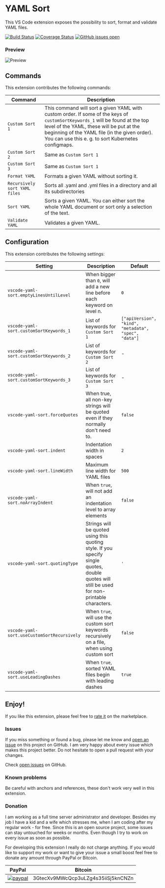 # YAML Sort
This VS Code extension exposes the possibility to sort, format and validate YAML files.

[![Build Status](https://travis-ci.org/pascalre/vscode-yaml-sort.svg?branch=master)](https://travis-ci.org/pascalre/vscode-yaml-sort)
[![Coverage Status](https://coveralls.io/repos/github/pascalre/vscode-yaml-sort/badge.svg?branch=master)](https://coveralls.io/github/pascalre/vscode-yaml-sort?branch=master)
[![GitHub issues open](https://img.shields.io/github/issues/pascalre/vscode-yaml-sort.svg)](https://github.com/pascalre/vscode-yaml-sort/issues)

### Preview
![Preview](images/preview.gif)

## Commands
This extension contributes the following commands:

| Command                                        | Description                                                                                           |
|------------------------------------------------|-------------------------------------------------------------------------------------------------------|
| `Custom Sort 1`                                | This command will sort a given YAML with custom order. If some of the keys of `customSortKeywords_1` will be found at the top level of the YAML, these will be put at the beginning of the YAML file (in the given order). You can use this e. g. to sort Kubernetes configmaps. |
| `Custom Sort 2`                                | Same as `Custom Sort 1`                                                                               |
| `Custom Sort 3`                                | Same as `Custom Sort 1`                                                                               |
| `Format YAML`                                  | Formats a given YAML without sorting it.                                                              |
| `Recursively sort YAML files`                  | Sorts all .yaml and .yml files in a directory and all its subdirectories                              |
| `Sort YAML`                                    | Sorts a given YAML. You can either sort the whole YAML document or sort only a selection of the text. |
| `Validate YAML`                                | Validates a given YAML.                                                                               |

## Configuration
This extension contributes the following settings:

| Setting                                        | Description                                                                                                          | Default |
|------------------------------------------------|--------------------------------------------------------------------------------------------------------------------- | ------- |
| `vscode-yaml-sort.emptyLinesUntilLevel`        | When bigger than `0`, will add a new line before each keyword on level n.                                            | `0`     |
| `vscode-yaml-sort.customSortKeywords_1`        | List of keywords for `Custom Sort 1`                                                                                 | `["apiVersion", "kind", "metadata", "spec", "data"]`                       |
| `vscode-yaml-sort.customSortKeywords_2`        | List of keywords for `Custom Sort 2`                                                                                 | -       |
| `vscode-yaml-sort.customSortKeywords_3`        | List of keywords for `Custom Sort 3`                                                                                 | -       |
| `vscode-yaml-sort.forceQuotes`                 | When true, all non-key strings will be quoted even if they normally don't need to.                                   | `false` |
| `vscode-yaml-sort.indent`                      | Indentation width in spaces                                                                                          | `2`     |
| `vscode-yaml-sort.lineWidth`                   | Maximum line width for YAML files                                                                                    | `500`   |
| `vscode-yaml-sort.noArrayIndent`               | When `true`, will not add an indentation level to array elements                                                     | `false` |
| `vscode-yaml-sort.quotingType`                 | Strings will be quoted using this quoting style. If you specify single quotes, double quotes will still be used for non-printable characters.   | `'` |
| `vscode-yaml-sort.useCustomSortRecursively`    | When `true`, will use the custom sort keywords recursively on a file, when using custom sort                         | `false` |
| `vscode-yaml-sort.useLeadingDashes`            | When `true`, sorted YAML files begin with leading dashes                                                             | `true`  |

## Enjoy!

If you like this extension, please feel free to [rate it](https://marketplace.visualstudio.com/items?itemName=PascalReitermann93.vscode-yaml-sort&ssr=false#review-details) on the marketplace.

### Issues
If you miss something or found a bug, please let me know and [open an issue](https://github.com/pascalre/vscode-yaml-sort/issues/new) on this project on GitHub. I am very happy about every issue which makes this project better. Do not hesitate to open a pull request with your changes.

Check [open issues](https://github.com/pascalre/vscode-yaml-sort/issues) on GitHub.

### Known problems

Be careful with anchors and references, these don't work very well in this extension.

### Donation

I am working as a full time server administrator and developer. Besides my job I have a kid and a wife which stresses me, when I am coding after my regular work - for free. Since this is an open source project, some issues can stay untouched for weeks or months. Even though I try to work on every issue as soon as possible. 

For developing this extension I really do not charge anything. If you would like to support my work or want to give your issue a small boost feel free to donate any amount through PayPal or Bitcoin.

| PayPal                                                                                               | Bitcoin                             |
|------------------------------------------------------------------------------------------------------|------------------------------------ |
|[![paypal](https://www.paypalobjects.com/en_US/i/btn/btn_donateCC_LG.gif)](https://paypal.me/derpascal/5) | 3GtecXv9MWcQcp3uLZg4s35iiSj5knCNZn  |
